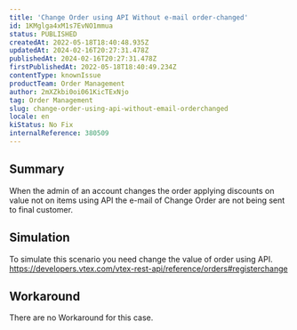 ```yaml
---
title: 'Change Order using API Without e-mail order-changed'
id: 1KMglga4xM1s7EvNO1mmua
status: PUBLISHED
createdAt: 2022-05-18T18:40:48.935Z
updatedAt: 2024-02-16T20:27:31.478Z
publishedAt: 2024-02-16T20:27:31.478Z
firstPublishedAt: 2022-05-18T18:40:49.234Z
contentType: knownIssue
productTeam: Order Management
author: 2mXZkbi0oi061KicTExNjo
tag: Order Management
slug: change-order-using-api-without-email-orderchanged
locale: en
kiStatus: No Fix
internalReference: 380509
---
```


## Summary


When the admin of an account changes the order applying discounts on value not on items using API the e-mail of Change Order are not being sent to final customer.



## Simulation



To simulate this scenario you need change the value of order using API.
https://developers.vtex.com/vtex-rest-api/reference/orders#registerchange



## Workaround


There are no Workaround for this case.

